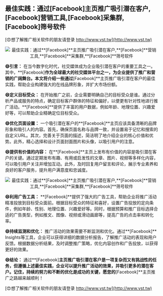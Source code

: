 ## **最佳实践：通过**[Facebook]**主页推广吸引潜在客户,**[Facebook]**营销工具,**[Facebook]**采集群,**[Facebook]**筛号软件**

[😍想了解推广相关软件的朋友请登录 http://www.vst.tw](http://www.vst.tw)

 <center><img src="https://vst.tw/MP4/tuiguang/png/0.png" alt="最佳实践：通过**[Facebook]**主页推广吸引潜在客户,**[Facebook]**营销工具,**[Facebook]**采集群,**[Facebook]**筛号软件"></center>

**😄引言：**
在当今数字化时代，社交媒体成为企业吸引潜在客户的重要工具之一。其中，**[Facebook]**作为全球最大的社交媒体平台之一，为企业提供了推广和营销的广阔舞台。本文将介绍一些通过**[Facebook]**主页推广吸引潜在客户的最佳实践，帮助企业构建强大的在线品牌形象，并扩大市场份额。

**😄定义目标受众：**
在开始推广之前，企业需要明确自己的目标受众是谁。通过分析产品或服务的特点，确定目标客户群体的特征和偏好，以便更有针对性地进行推广活动。**[Facebook]**提供了丰富的用户数据，例如年龄、地理位置、兴趣爱好等，可以帮助企业精确定位目标受众。

**😄优化页面设置：**
一个吸引潜在客户的**[Facebook]**主页应该具备清晰的品牌形象和吸引人的内容。首先，确保页面名称与品牌一致，并设置易于记忆和搜索的自定义URL。其次，完善关于页面的描述，简洁明了地介绍企业的核心价值和优势。此外，精心选择和设计页面封面图片和头像，以吸引用户的注意。

**😄提供有价值的内容：**
在**[Facebook]**主页上发布有价值的内容是吸引潜在客户的关键。通过定期发布有趣、有用或启发性的文章、图片、视频等多样化内容，可以吸引用户关注并增加互动。此外，及时回复用户留言和评论，展示专业素养和良好的客户服务，提升用户满意度和忠诚度。

 <center><img src="https://vst.tw/MP4/tuiguang/png/8.png" alt="最佳实践：通过**[Facebook]**主页推广吸引潜在客户,**[Facebook]**营销工具,**[Facebook]**采集群,**[Facebook]**筛号软件"></center>

**😄利用广告工具：**
**[Facebook]**提供了强大的广告工具，帮助企业将推广活动精准投放到目标受众面前。根据目标受众的特征和喜好，设置广告投放的定向条件，例如年龄、性别、地理位置、兴趣爱好等。同时，根据预算和推广目标选择合适的广告类型，例如推文、图像、视频或滑动画廊等，提高广告的点击率和转化率。

**😄持续监测和优化：**
推广活动的效果需要不断监测和优化。通过**[Facebook]** Insights等工具，企业可以获得详细的数据分析报告，了解推广活动的表现和用户反馈。根据数据分析结果，及时调整推广策略，优化内容创作和广告投放，以获得更好的效果。

**😄结论：**
通过**[Facebook]**主页推广吸引潜在客户是一项复杂而又有挑战性的任务，但遵循上述最佳实践，企业可以提升推广活动的效果，并吸引更多的潜在客户。记住，持续的努力和不断的优化是成功的关键，愿您的**[Facebook]**主页推广之路越来越顺利！

[😍想了解推广相关软件的朋友请登录 http://www.vst.tw](http://www.vst.tw)



